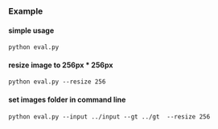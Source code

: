 ### Example

#### simple usage
```shell
python eval.py
```

#### resize image to 256px * 256px
```shell
python eval.py --resize 256
```

#### set images folder in command line
```shell
python eval.py --input ../input --gt ../gt  --resize 256
```